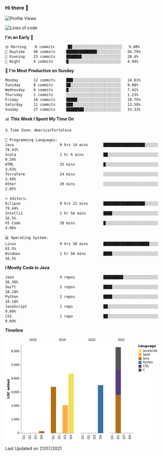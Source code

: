 ### Hi there 👋

<!--
**samuelpsouza/samuelpsouza** is a ✨ _special_ ✨ repository because its `README.md` (this file) appears on your GitHub profile.

Here are some ideas to get you started:

- 🔭 I’m currently working on ...
- 🌱 I’m currently learning ...
- 👯 I’m looking to collaborate on ...
- 🤔 I’m looking for help with ...
- 💬 Ask me about ...
- 📫 How to reach me: ...
- 😄 Pronouns: ...
- ⚡ Fun fact: ...
-->

<!--START_SECTION:waka-->
![Profile Views](http://img.shields.io/badge/Profile%20Views-0-blue)

![Lines of code](https://img.shields.io/badge/From%20Hello%20World%20I%27ve%20Written-19726%20lines%20of%20code-blue)

**I'm an Early 🐤** 

```text
🌞 Morning    8 commits      ██░░░░░░░░░░░░░░░░░░░░░░░   9.88% 
🌆 Daytime    46 commits     ██████████████░░░░░░░░░░░   56.79% 
🌃 Evening    23 commits     ███████░░░░░░░░░░░░░░░░░░   28.4% 
🌙 Night      4 commits      █░░░░░░░░░░░░░░░░░░░░░░░░   4.94%

```
📅 **I'm Most Productive on Sunday** 

```text
Monday       12 commits     ███░░░░░░░░░░░░░░░░░░░░░░   14.81% 
Tuesday      8 commits      ██░░░░░░░░░░░░░░░░░░░░░░░   9.88% 
Wednesday    6 commits      █░░░░░░░░░░░░░░░░░░░░░░░░   7.41% 
Thursday     1 commits      ░░░░░░░░░░░░░░░░░░░░░░░░░   1.23% 
Friday       16 commits     █████░░░░░░░░░░░░░░░░░░░░   19.75% 
Saturday     11 commits     ███░░░░░░░░░░░░░░░░░░░░░░   13.58% 
Sunday       27 commits     ████████░░░░░░░░░░░░░░░░░   33.33%

```


📊 **This Week I Spent My Time On** 

```text
⌚︎ Time Zone: America/Fortaleza

💬 Programming Languages: 
Java                     9 hrs 14 mins       ███████████████████░░░░░░   78.41% 
Scala                    1 hr 6 mins         ██░░░░░░░░░░░░░░░░░░░░░░░   9.34% 
HTML                     25 mins             █░░░░░░░░░░░░░░░░░░░░░░░░   3.63% 
Terraform                24 mins             ░░░░░░░░░░░░░░░░░░░░░░░░░   3.49% 
Other                    20 mins             ░░░░░░░░░░░░░░░░░░░░░░░░░   2.85%

🔥 Editors: 
Eclipse                  9 hrs 21 mins       ███████████████████░░░░░░   79.44% 
IntelliJ                 1 hr 56 mins        ████░░░░░░░░░░░░░░░░░░░░░   16.5% 
VS Code                  28 mins             █░░░░░░░░░░░░░░░░░░░░░░░░   4.06%

💻 Operating System: 
Linux                    9 hrs 50 mins       █████████████████████░░░░   83.5% 
Windows                  1 hr 56 mins        ████░░░░░░░░░░░░░░░░░░░░░   16.5%

```

**I Mostly Code in Java** 

```text
Java                     4 repos             █████████░░░░░░░░░░░░░░░░   36.36% 
Swift                    2 repos             ████░░░░░░░░░░░░░░░░░░░░░   18.18% 
Python                   2 repos             ████░░░░░░░░░░░░░░░░░░░░░   18.18% 
JavaScript               1 repo              ██░░░░░░░░░░░░░░░░░░░░░░░   9.09% 
CSS                      1 repo              ██░░░░░░░░░░░░░░░░░░░░░░░   9.09%

```


**Timeline**

![Chart not found](https://raw.githubusercontent.com/samuelpsouza/samuelpsouza/main/charts/bar_graph.png) 


 Last Updated on 21/07/2021
<!--END_SECTION:waka-->